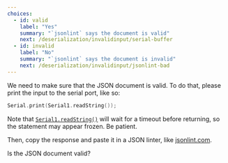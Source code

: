 ```yaml
---
choices:
  - id: valid
    label: "Yes"
    summary: "`jsonlint` says the document is valid"
    next: /deserialization/invalidinput/serial-buffer
  - id: invalid
    label: "No"
    summary: "`jsonlint` says the document is invalid"
    next: /deserialization/invalidinput/jsonlint-bad
---
```


We need to make sure that the JSON document is valid.
To do that, please print the input to the serial port, like so:

```c++
Serial.print(Serial1.readString());
```

Note that [`Serial1.readString()`](https://www.arduino.cc/reference/en/language/functions/communication/serial/readstring/) will wait for a timeout before returning, so the statement may appear frozen. Be patient.

Then, copy the response and paste it in a JSON linter, like [jsonlint.com](https://jsonlint.com/).

Is the JSON document valid?